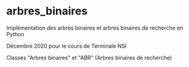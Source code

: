 # arbres_binaires
Implémentation des arbres binaires et arbres binaires de recherche en Python

Décembre 2020 pour le cours de Terminale NSI

Classes "Arbres binaires" et "ABR" (Arbres binaires de recherche)
